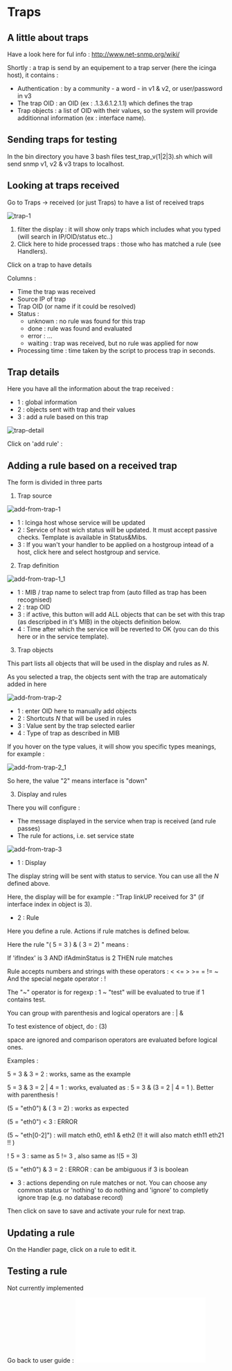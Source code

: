 Traps
===============

A little about traps
---------------

Have a look here for ful info : http://www.net-snmp.org/wiki/

Shortly : a trap is send by an equipement to a trap server (here the icinga host), it contains : 

* Authentication : by a community - a word - in v1 & v2, or user/password in v3
* The trap OID : an OID (ex : .1.3.6.1.2.1.1) which defines the trap
* Trap objects : a list of OID with their values, so the system will provide additionnal information (ex : interface name).

Sending traps for testing
---------------

In the bin directory you have 3 bash files test_trap_v(1|2|3).sh which will send snmp v1, v2 & v3 traps to localhost.

Looking at traps received
---------------

Go to Traps -> received (or just Traps) to have a list of received traps

![trap-1](img/Trap-rule-1.jpg)

1) filter the display : it will show only traps which includes what you typed (will search in IP/OID/status etc..)
2) Click here to hide processed traps : those who has matched a rule (see Handlers). 

Click on a trap to have details

Columns : 
* Time the trap was received
* Source IP of trap
* Trap OID (or name if it could be resolved)
* Status : 
	* unknown : no rule was found for this trap
	* done : rule was found and evaluated
	* error : ...
	* waiting : trap was received, but no rule was applied for now
* Processing time : time taken by the script to process trap in seconds.


Trap details
---------------

Here you have all the information about the trap received :
* 1 : global information
* 2 : objects sent with trap and their values
* 3 : add a rule based on this trap

![trap-detail](img/trap-detail.jpg)

Click on 'add rule' : 


Adding a rule based on a received trap
---------------
	
The form is divided in three parts

1) Trap source  

![add-from-trap-1](img/add-from-trap-1.jpg)

* 1 : Icinga host whose service will be updated
* 2 : Service of host wich status will be updated. It must accept passive checks. Template is available in Status&Mibs.
* 3 : If you wan't your handler to be applied on a hostgroup intead of a host, click here and select hostgroup and service.

2) Trap definition

![add-from-trap-1_1](img/add-from-trap-1_1.jpg)

* 1 : MIB / trap name to select trap from (auto filled as trap has been recognised)
* 2 : trap OID
* 3 : if active, this button will add ALL objects that can be set with this trap (as descripbed in it's MIB) in the objects definition below.
* 4 : Time after which the service will be reverted to OK (you can do this here or in the service template).

3) Trap objects

This part lists all objects that will be used in the display and rules as $N$.

As you selected a trap, the objects sent with the trap are automaticaly added in here

![add-from-trap-2](img/add-from-trap-2.jpg)

* 1 : enter OID here to manually add objects
* 2 : Shortcuts $N$ that will be used in rules
* 3 : Value sent by the trap selected earlier
* 4 : Type of trap as described in MIB

If you hover on the type values, it will show you specific types meanings, for example : 

![add-from-trap-2_1](img/add-from-trap-2_1.jpg)

So here, the value "2" means interface is "down"

3) Display and rules

There you will configure : 
* The message displayed in the service when trap is received (and rule passes)
* The rule for actions, i.e. set service state

![add-from-trap-3](img/add-from-trap-3.jpg)

* 1 : Display

The display string will be sent with status to service. You can use all the $N$ defined above.

Here, the display will be for example : "Trap linkUP received for 3"
(if interface index in object is 3).

* 2 : Rule

Here you define a rule. Actions if rule matches is defined below.

Here the rule "( $5$ = 3 ) & ( $3$ = 2) " means : 

If 'ifIndex' is 3 AND ifAdminStatus is 2 THEN rule matches

Rule accepts numbers and strings with these operators : < <= > >= = != ~
And the special negate operator : !

The "~" operator is for regexp : $1$ ~ "test" will be evaluated to true if $1$ contains test.

You can group with parenthesis and logical operators are : | &

To test existence of object, do : ($3$)

space are ignored and comparison operators are evaluated before logical ones.

Examples : 

$5$ = 3  &  $3$ = 2 : works, same as the example

$5$ = 3  &  $3$ = 2 | $4$ = 1 : works, evaluated as : $5$ = 3  &  ($3$ = 2 | $4$ = 1 ). Better with parenthesis !

($5$ = "eth0") & ( $3$ = 2) : works as expected

($5$ = "eth0") < $3$ : ERROR

($5$ ~ "eth[0-2]") : will match eth0, eth1 & eth2  (!! it will also match eth11 eth21 !! )

! $5$ = 3 : same as $5$ != 3  , also same as !($5$ = 3)

($5$ = "eth0") & $3$ = 2 : ERROR : can be ambiguous if $3$ is boolean

* 3 : actions depending on rule matches or not. You can choose any common status or 'nothing' to do nothing and 'ignore' to completly ignore trap (e.g. no database record)

Then click on save to save and activate your rule for next trap.


Updating a rule
---------------

On the Handler page, click on a rule to edit it.


Testing a rule
---------------

Not currently implemented


Go back to user guide : ![Traps](02-userguide.md)

